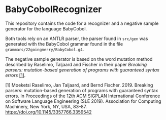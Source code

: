 # BabyCobolRecognizer

This repository contains the code for a recognizer and a negative sample generator for the language BabyCobol.



Both tools rely on an ANTLR parser, the parser found in  `src/gen` was generated with the BabyCobol grammar found in the file `grammars/22goingmerry/BabyCobol.g4`.

The negative sample generator is based on the word mutation method described by Raselimo, Taljaard and Fischer in their paper _Breaking parsers: mutation-based generation of programs with guaranteed syntax errors_ [[1]](#1).


<a id="1">[1]</a> 
Moeketsi Raselimo, Jan Taljaard, and Bernd Fischer. 2019. Breaking parsers: mutation-based generation of programs with guaranteed syntax errors. In Proceedings of the 12th ACM SIGPLAN International Conference on Software Language Engineering (SLE 2019). Association for Computing Machinery, New York, NY, USA, 83–87. https://doi.org/10.1145/3357766.3359542
